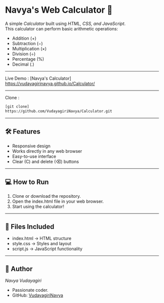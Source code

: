 # Navya's Web Calculator 🧮

A simple *Calculator* built using *HTML, CSS, and JavaScript*.  
This calculator can perform basic arithmetic operations:  
- Addition (+)  
- Subtraction (−)  
- Multiplication (×)  
- Division (÷)  
- Percentage (%)  
- Decimal (.)  

---

Live Demo :
[Navya's Calculator]
https://vudayagirinavya.github.io/Calculator/

---

Clone :
```bash
[git clone]
https://github.com/VudayagiriNavya/Calculator.git
```

---

## 🛠 Features

- Responsive design  
- Works directly in any web browser  
- Easy-to-use interface  
- Clear (C) and delete (⌫) buttons  

---

## 💻 How to Run

1. Clone or download the repository.  
2. Open the index.html file in your web browser.  
3. Start using the calculator!  

---

## 📂 Files Included

- index.html → HTML structure  
- style.css → Styles and layout  
- script.js → JavaScript functionality  

---

## 🚀 Author

*Navya Vudayagiri*  
- Passionate coder.  
- GitHub: [VudayagiriNavya](https://github.com/VudayagiriNavya)
